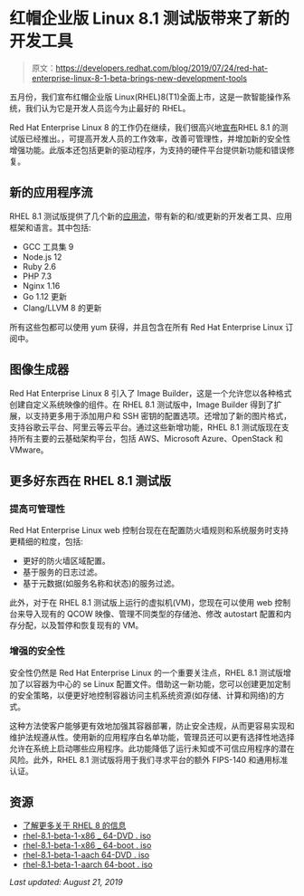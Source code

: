 # 红帽企业版 Linux 8.1 测试版带来了新的开发工具

> 原文：<https://developers.redhat.com/blog/2019/07/24/red-hat-enterprise-linux-8-1-beta-brings-new-development-tools>

五月份，我们宣布红帽企业版 Linux(RHEL)8(T1)全面上市，这是一款智能操作系统，我们认为它是开发人员迄今为止最好的 RHEL。

Red Hat Enterprise Linux 8 的工作仍在继续，我们很高兴地[宣布](http://redhat.com/en/blog/red-hat-enterprise-linux-81-beta-now-available)RHEL 8.1 的测试版已经推出。，可提高开发人员的工作效率，改善可管理性，并增加新的安全性增强功能。此版本还包括更新的驱动程序，为支持的硬件平台提供新功能和错误修复。

## 新的应用程序流

RHEL 8.1 测试版提供了几个新的[应用流](https://developers.redhat.com/blog/2018/11/15/rhel8-introducing-appstreams/)，带有新的和/或更新的开发者工具、应用框架和语言。其中包括:

*   GCC 工具集 9
*   Node.js 12
*   Ruby 2.6
*   PHP 7.3
*   Nginx 1.16
*   Go 1.12 更新
*   Clang/LLVM 8 的更新

所有这些包都可以使用 yum 获得，并且包含在所有 Red Hat Enterprise Linux 订阅中。

## 图像生成器

Red Hat Enterprise Linux 8 引入了 Image Builder，这是一个允许您以各种格式创建自定义系统映像的组件。在 RHEL 8.1 测试版中，Image Builder 得到了扩展，以支持更多用于添加用户和 SSH 密钥的配置选项。还增加了新的图片格式，支持谷歌云平台、阿里云等云平台。通过这些新增功能，RHEL 8.1 测试版现在支持所有主要的云基础架构平台，包括 AWS、Microsoft Azure、OpenStack 和 VMware。

## 更多好东西在 RHEL 8.1 测试版

### 提高可管理性

Red Hat Enterprise Linux web 控制台现在在配置防火墙规则和系统服务时支持更精细的粒度，包括:

*   更好的防火墙区域配置。
*   基于服务的日志过滤。
*   基于元数据(如服务名称和状态)的服务过滤。

此外，对于在 RHEL 8.1 测试版上运行的虚拟机(VM)，您现在可以使用 web 控制台来导入现有的 QCOW 映像、管理不同类型的存储池、修改 autostart 配置和内存分配，以及暂停和恢复现有的 VM。

### 增强的安全性

安全性仍然是 Red Hat Enterprise Linux 的一个重要关注点，RHEL 8.1 测试版增加了以容器为中心的 se Linux 配置文件。借助这一新功能，您可以创建更加定制的安全策略，以便更好地控制容器访问主机系统资源(如存储、计算和网络)的方式。

这种方法使客户能够更有效地加强其容器部署，防止安全违规，从而更容易实现和维护法规遵从性。使用新的应用程序白名单功能，管理员还可以更有选择性地选择允许在系统上启动哪些应用程序。此功能降低了运行未知或不可信应用程序的潜在风险。此外，RHEL 8.1 测试版将用于我们寻求平台的额外 FIPS-140 和通用标准认证。

## 资源

*   [了解更多关于 RHEL 8 的信息](https://developers.redhat.com/rhel8/)
*   [rhel-8.1-beta-1-x86 _ 64-DVD . iso](https://developers.redhat.com/download-manager/file/rhel-8.1-beta-1-x86_64-dvd.iso)
*   [rhel-8.1-beta-1-x86 _ 64-boot . iso](https://developers.redhat.com/download-manager/file/rhel-8.1-beta-1-x86_64-boot.iso)
*   [rhel-8.1-beta-1-aach 64-DVD . iso](https://developers.redhat.com/download-manager/file/rhel-8.1-beta-1-aarch64-dvd.iso)
*   [rhel-8.1-beta-1-aarch 64-boot . iso](https://developers.redhat.com/download-manager/file/rhel-8.1-beta-1-aarch64-boot.iso)

*Last updated: August 21, 2019*